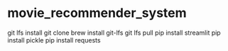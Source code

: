# movie_recommender_system
git lfs install
git clone <repository-url>
brew install git-lfs
git lfs pull
pip install streamlit
pip install pickle 
pip install requests 